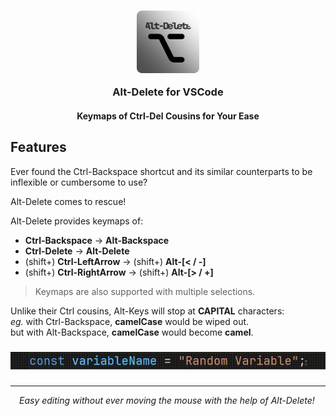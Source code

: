 <h3 align="center">
	<img src="https://raw.githubusercontent.com/CarbonicSoda/vscode-alt-delete/master/media/icon.png" width="100" alt="Alt-Delete Icon" />
	<p></p>
	Alt-Delete for VSCode
</h3>
<h4 align="center">Keymaps of Ctrl-Del Cousins for Your Ease</h4>

## Features

Ever found the Ctrl-Backspace shortcut and its similar counterparts to be
inflexible or cumbersome to use?

Alt-Delete comes to rescue!

Alt-Delete provides keymaps of:

- **Ctrl-Backspace** → **Alt-Backspace**
- **Ctrl-Delete** → **Alt-Delete**
- (shift+) **Ctrl-LeftArrow** → (shift+) **Alt-[< / -]**
- (shift+) **Ctrl-RightArrow** → (shift+) **Alt-[> / +]**

> Keymaps are also supported with multiple selections.

Unlike their Ctrl cousins, Alt-Keys will stop at **CAPITAL** characters:  
_eg._ with Ctrl-Backspace, **camelCase** would be wiped out.  
but with Alt-Backspace, **camelCase** would become **camel**.

###

![SHOWCASE](https://github.com/CarbonicSoda/vscode-alt-delete/blob/master/media/showcase.gif?raw=true)

###

---

_&emsp;Easy editing without ever moving the mouse with the help of Alt-Delete!_
